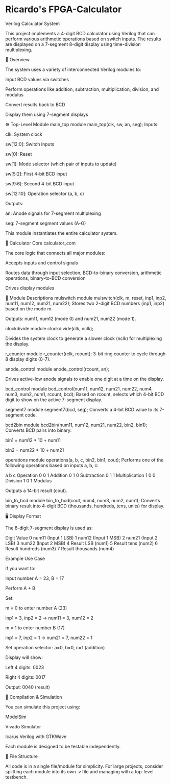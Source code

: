 # Ricardo's FPGA-Calculator
Verilog Calculator System

This project implements a 4-digit BCD calculator using Verilog that can perform various arithmetic operations based on switch inputs. The results are displayed on a 7-segment 8-digit display using time-division multiplexing.

🧠 Overview

The system uses a variety of interconnected Verilog modules to:

Input BCD values via switches

Perform operations like addition, subtraction, multiplication, division, and modulus

Convert results back to BCD

Display them using 7-segment displays

⚙️ Top-Level Module
main_top
module main_top(clk, sw, an, seg);
Inputs:

clk: System clock

sw[12:0]: Switch inputs

sw[0]: Reset

sw[1]: Mode selector (which pair of inputs to update)

sw[5:2]: First 4-bit BCD input

sw[9:6]: Second 4-bit BCD input

sw[12:10]: Operation selector (a, b, c)

Outputs:

an: Anode signals for 7-segment multiplexing

seg: 7-segment segment values (A-G)

This module instantiates the entire calculator system.

🧮 Calculator Core
calculator_com

The core logic that connects all major modules:

Accepts inputs and control signals

Routes data through input selection, BCD-to-binary conversion, arithmetic operations, binary-to-BCD conversion

Drives display modules

🧩 Module Descriptions
mulswitch
module mulswitch(clk, m, reset, inp1, inp2, num11, num12, num21, num22);
Stores two 2-digit BCD numbers (inp1, inp2) based on the mode m.

Outputs: num11, num12 (mode 0) and num21, num22 (mode 1).

clockdivide
module clockdivide(clk, nclk);

Divides the system clock to generate a slower clock (nclk) for multiplexing the display.

r_counter
module r_counter(rclk, rcount);
3-bit ring counter to cycle through 8 display digits (0–7).

anode_control
module anode_control(rcount, an);

Drives active-low anode signals to enable one digit at a time on the display.

bcd_control
module bcd_control(num11, num12, num21, num22, num4, num3, num2, num1, rcount, bcd);
Based on rcount, selects which 4-bit BCD digit to show on the active 7-segment display.

segment7
module segment7(bcd, seg);
Converts a 4-bit BCD value to its 7-segment code.

bcd2bin
module bcd2bin(num11, num12, num21, num22, bin2, bin1);
Converts BCD pairs into binary:

bin1 = num12 * 10 + num11

bin2 = num22 * 10 + num21

operations
module operations(a, b, c, bin2, bin1, cout);
Performs one of the following operations based on inputs a, b, c:

a	b	c	Operation
0	0	1	Addition
0	1	0	Subtraction
0	1	1	Multiplication
1	0	0	Division
1	0	1	Modulus

Outputs a 14-bit result (cout).

bin_to_bcd
module bin_to_bcd(cout, num4, num3, num2, num1);
Converts binary result into 4-digit BCD (thousands, hundreds, tens, units) for display.

🖥️ Display Format

The 8-digit 7-segment display is used as:

Digit	Value
0	num11 (Input 1 LSB)
1	num12 (Input 1 MSB)
2	num21 (Input 2 LSB)
3	num22 (Input 2 MSB)
4	Result LSB (num1)
5	Result tens (num2)
6	Result hundreds (num3)
7	Result thousands (num4)

Example Use Case

If you want to:

Input number A = 23, B = 17

Perform A + B

Set:

m = 0 to enter number A (23)

inp1 = 3, inp2 = 2 → num11 = 3, num12 = 2

m = 1 to enter number B (17)

inp1 = 7, inp2 = 1 → num21 = 7, num22 = 1

Set operation selector: a=0, b=0, c=1 (addition)

Display will show:

Left 4 digits: 0023

Right 4 digits: 0017

Output: 0040 (result)

🔧 Compilation & Simulation

You can simulate this project using:

ModelSim

Vivado Simulator

Icarus Verilog with GTKWave

Each module is designed to be testable independently.

📁 File Structure

All code is in a single file/module for simplicity. For large projects, consider splitting each module into its own .v file and managing with a top-level testbench.

